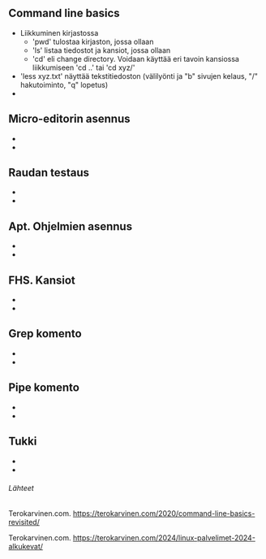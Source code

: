 ## Command line basics

- Liikkuminen kirjastossa
  - 'pwd' tulostaa kirjaston, jossa ollaan
  - 'ls' listaa tiedostot ja kansiot, jossa ollaan
  - 'cd' eli change directory. Voidaan käyttää eri tavoin kansiossa liikkumiseen 'cd ..' tai 'cd xyz/'
- 'less xyz.txt' näyttää tekstitiedoston (välilyönti ja "b" sivujen kelaus, "/" hakutoiminto, "q" lopetus)
- 

## Micro-editorin asennus

-
-

## Raudan testaus

-
-

## Apt. Ohjelmien asennus

-
-

## FHS. Kansiot

-
-

## Grep komento

-
-

## Pipe komento

-
-

## Tukki

-
-

###### Lähteet

Terokarvinen.com. https://terokarvinen.com/2020/command-line-basics-revisited/

Terokarvinen.com. https://terokarvinen.com/2024/linux-palvelimet-2024-alkukevat/
